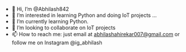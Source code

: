 - 👋 Hi, I’m @Abhilash842
- 👀 I’m interested in learning Python and doing IoT projects ...
- 🌱 I’m currently learning Python.
- 💞️ I’m looking to collaborate on IoT projects
- 📫 How to reach me:  just email at abhilashahirekar007@gmail.com or follow me on Instagram @ig_abhilash

<!---
Abhilash842/Abhilash842 is a ✨ special ✨ repository because its `README.md` (this file) appears on your GitHub profile.
You can click the Preview link to take a look at your changes.
--->
